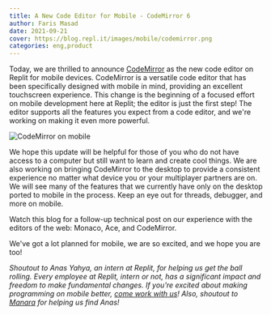 ```yaml
---
title: A New Code Editor for Mobile - CodeMirror 6
author: Faris Masad
date: 2021-09-21
cover: https://blog.repl.it/images/mobile/codemirror.png
categories: eng,product
---
```



Today, we are thrilled to announce [CodeMirror](https://codemirror.net/6/) as the new code editor on Replit for mobile devices. CodeMirror is a versatile code editor that has been specifically designed with mobile in mind, providing an excellent touchscreen experience. This change is the beginning of a focused effort on mobile development here at Replit; the editor is just the first step! The editor supports all the features you expect from a code editor, and we're working on making it even more powerful.

![CodeMirror on mobile](https://blog.repl.it/images/mobile/codemirror.png)

We hope this update will be helpful for those of you who do not have access to a computer but still want to learn and create cool things. We are also working on bringing CodeMirror to the desktop to provide a consistent experience no matter what device you or your multiplayer partners are on. We will see many of the features that we currently have only on the desktop ported to mobile in the process. Keep an eye out for threads, debugger, and more on mobile.

Watch this blog for a follow-up technical post on our experience with the editors of the web: Monaco, Ace, and CodeMirror.

We've got a lot planned for mobile, we are so excited, and we hope you are too!

*Shoutout to Anas Yahya, an intern at Replit, for helping us get the ball rolling. Every employee at Replit, intern or not, has a significant impact and freedom to make fundamental changes. If you're excited about making programming on mobile better, [come work with us](https://replit.com/site/careers)! Also, shoutout to [Manara](https://www.manara.tech/) for helping us find Anas!*